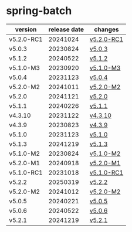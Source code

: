 # spring-batch	


|version|release date|changes|
|---|---|---|
|v5.2.0-RC1|20241024|[v5.2.0-RC1](./v5.2.0-RC1-20241024.md)|
|v5.0.3|20230824|[v5.0.3](./v5.0.3-20230824.md)|
|v5.1.2|20240522|[v5.1.2](./v5.1.2-20240522.md)|
|v5.1.0-M3|20230920|[v5.1.0-M3](./v5.1.0-M3-20230920.md)|
|v5.0.4|20231123|[v5.0.4](./v5.0.4-20231123.md)|
|v5.2.0-M2|20241011|[v5.2.0-M2](./v5.2.0-M2-20241011.md)|
|v5.2.0|20241121|[v5.2.0](./v5.2.0-20241121.md)|
|v5.1.1|20240226|[v5.1.1](./v5.1.1-20240226.md)|
|v4.3.10|20231122|[v4.3.10](./v4.3.10-20231122.md)|
|v4.3.9|20230823|[v4.3.9](./v4.3.9-20230823.md)|
|v5.1.0|20231123|[v5.1.0](./v5.1.0-20231123.md)|
|v5.1.3|20241219|[v5.1.3](./v5.1.3-20241219.md)|
|v5.1.0-M2|20230824|[v5.1.0-M2](./v5.1.0-M2-20230824.md)|
|v5.2.0-M1|20240918|[v5.2.0-M1](./v5.2.0-M1-20240918.md)|
|v5.1.0-RC1|20231018|[v5.1.0-RC1](./v5.1.0-RC1-20231018.md)|
|v5.2.2|20250319|[v5.2.2](./v5.2.2-20250319.md)|
|v5.2.0-M2|20241012|[v5.2.0-M2](./v5.2.0-M2-20241012.md)|
|v5.0.5|20240221|[v5.0.5](./v5.0.5-20240221.md)|
|v5.0.6|20240522|[v5.0.6](./v5.0.6-20240522.md)|
|v5.2.1|20241219|[v5.2.1](./v5.2.1-20241219.md)|
